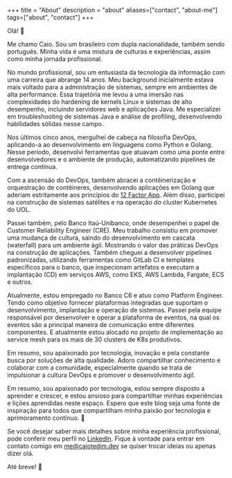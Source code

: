 +++
title = "About"
description = "about"
aliases=["contact", "about-me"]
tags=["about", "contact"]
+++

Olá! 👋

Me chamo Caio. Sou um brasileiro com dupla nacionalidade, também sendo português. Minha vida é uma mistura de culturas e experiências, assim como minha jornada profissional.

No mundo profissional, sou um entusiasta da tecnologia da informação com uma carreira que abrange 14 anos. Meu background inicialmente estava mais voltado para a administração de sistemas, sempre em ambientes de alta performance. Essa trajetória me levou a uma imersão nas complexidades do hardening de kernels Linux e sistemas de alto desempenho, incluindo servidores web e aplicações Java. Me especializei em troubleshooting de sistemas Java e análise de profiling, desenvolvendo habilidades sólidas nesse campo.

Nos últimos cinco anos, mergulhei de cabeça na filosofia DevOps, aplicando-a ao desenvolvimento em linguagens como Python e Golang. Nesse período, desenvolvi ferramentas que atuavam como uma ponte entre desenvolvedores e o ambiente de produção, automatizando pipelines de entrega contínua.

Com a ascensão do DevOps, também abracei a contêinerização e orquestração de contêineres, desenvolvendo aplicações em Golang que aderiam estritamente aos princípios do [12 Factor App](https://12factor.net). Além disso, participei na construção de sistemas satélites e na operação do cluster Kubernetes do UOL.

Passei também, pelo Banco Itaú-Unibanco, onde desempenhei o papel de Customer Reliability Engineer (CRE). Meu trabalho consistiu em promover uma mudança de cultura, saindo do desenvolvimento em cascata (waterfall) para um ambiente ágil. Mostrando o valor das práticas DevOps na construção de aplicações. Também cheguei a desenvolver pipelines padronizadas, utilizando ferramentas como GitLab CI e templates específicos para o banco, que inspecionam artefatos e executam a implantação (CD) em serviços AWS, como EKS, AWS Lambda, Fargate, ECS e outros.

Atualmente, estou empregado no Banco C6 e atuo como Platform Engineer. Tendo como objetivo fornecer plataformas integradas que suportam o desenvolvimento, implantação e operação de sistemas. Passei pela equipe responsável por desenvolver e operar a plataforma de eventos, na qual os eventos são a principal maneira de comunicação entre diferentes componentes. E atualmente estou alocado no projeto de implementação ao service mesh para os mais de 30 clusters de K8s produtivos.

Em resumo, sou apaixonado por tecnologia, inovação e pela constante busca por soluções de alta qualidade. Adoro compartilhar conhecimento e colaborar com a comunidade, especialmente quando se trata de impulsionar a cultura DevOps e promover o desenvolvimento ágil.

Em resumo, sou apaixonado por tecnologia, estou sempre disposto a aprender e crescer, e estou ansioso para compartilhar minhas experiências e lições aprendidas neste espaço. Espero que este blog seja uma fonte de inspiração para todos que compartilham minha paixão por tecnologia e aprimoramento contínuo. 🚀

Se você desejar saber mais detalhes sobre minha experiência profissional, pode conferir meu perfil no [LinkedIn](https://linkedin.com/in/caiotedim/). Fique à vontade para entrar em contato comigo em me@caiotedim.dev se quiser trocar ideias ou apenas dizer olá.

Até breve! 👋
